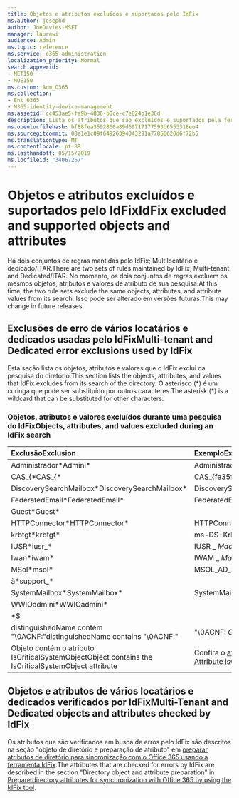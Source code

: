 ```yaml
---
title: Objetos e atributos excluídos e suportados pelo IdFix
ms.author: josephd
author: JoeDavies-MSFT
manager: laurawi
audience: Admin
ms.topic: reference
ms.service: o365-administration
localization_priority: Normal
search.appverid:
- MET150
- MOE150
ms.custom: Adm_O365
ms.collection:
- Ent_O365
- M365-identity-device-management
ms.assetid: cc453ae5-fa9b-4836-b0ce-c7e824b1e36d
description: Lista os atributos que são excluídos e suportados pela ferramenta IdFix.
ms.openlocfilehash: bf88fea3592860a89d69717177593b6553318ee4
ms.sourcegitcommit: 08e1e1c09f64926394043291a77856620d6f72b5
ms.translationtype: MT
ms.contentlocale: pt-BR
ms.lasthandoff: 05/15/2019
ms.locfileid: "34067267"
---
```

# <a name="idfix-excluded-and-supported-objects-and-attributes"></a><span data-ttu-id="5275e-103">Objetos e atributos excluídos e suportados pelo IdFix</span><span class="sxs-lookup"><span data-stu-id="5275e-103">IdFix excluded and supported objects and attributes</span></span>
<span data-ttu-id="5275e-104">Há dois conjuntos de regras mantidas pelo IdFix; Multilocatário e dedicado/ITAR.</span><span class="sxs-lookup"><span data-stu-id="5275e-104">There are two sets of rules maintained by IdFix; Multi-tenant and Dedicated/ITAR.</span></span> <span data-ttu-id="5275e-105">No momento, os dois conjuntos de regras excluem os mesmos objetos, atributos e valores de atributo de sua pesquisa.</span><span class="sxs-lookup"><span data-stu-id="5275e-105">At this time, the two rule sets exclude the same objects, attributes, and attribute values from its search.</span></span> <span data-ttu-id="5275e-106">Isso pode ser alterado em versões futuras.</span><span class="sxs-lookup"><span data-stu-id="5275e-106">This may change in future releases.</span></span>
  
## <a name="multi-tenant-and-dedicated-error-exclusions-used-by-idfix"></a><span data-ttu-id="5275e-107">Exclusões de erro de vários locatários e dedicados usadas pelo IdFix</span><span class="sxs-lookup"><span data-stu-id="5275e-107">Multi-tenant and Dedicated error exclusions used by IdFix</span></span>
<span data-ttu-id="5275e-108">Esta seção lista os objetos, atributos e valores que o IdFix exclui da pesquisa do diretório.</span><span class="sxs-lookup"><span data-stu-id="5275e-108">This section lists the objects, attributes, and values that IdFix excludes from its search of the directory.</span></span> <span data-ttu-id="5275e-109">O asterisco (\*) é um curinga que pode ser substituído por outros caracteres.</span><span class="sxs-lookup"><span data-stu-id="5275e-109">The asterisk (\*) is a wildcard that can be substituted for other characters.</span></span>
  
### <a name="objects-attributes-and-values-excluded-during-an-idfix-search"></a><span data-ttu-id="5275e-110">Objetos, atributos e valores excluídos durante uma pesquisa do IdFix</span><span class="sxs-lookup"><span data-stu-id="5275e-110">Objects, attributes, and values excluded during an IdFix search</span></span>

|<span data-ttu-id="5275e-111">**Exclusão**</span><span class="sxs-lookup"><span data-stu-id="5275e-111">**Exclusion**</span></span>|<span data-ttu-id="5275e-112">**Exemplo**</span><span class="sxs-lookup"><span data-stu-id="5275e-112">**Example**</span></span>|
|:-----|:-----|
|<span data-ttu-id="5275e-113">Administrador\*</span><span class="sxs-lookup"><span data-stu-id="5275e-113">Admini\*</span></span> |<span data-ttu-id="5275e-114">Administrador</span><span class="sxs-lookup"><span data-stu-id="5275e-114">Administrator</span></span> |
|<span data-ttu-id="5275e-115">CAS_{\*</span><span class="sxs-lookup"><span data-stu-id="5275e-115">CAS_{\*</span></span>  |<span data-ttu-id="5275e-116">CAS_{fe35fc98e69e4d08}</span><span class="sxs-lookup"><span data-stu-id="5275e-116">CAS_{fe35fc98e69e4d08}</span></span> |
|<span data-ttu-id="5275e-117">DiscoverySearchMailbox\*</span><span class="sxs-lookup"><span data-stu-id="5275e-117">DiscoverySearchMailbox\*</span></span>  |<span data-ttu-id="5275e-118">DiscoverySearchMailbox</span><span class="sxs-lookup"><span data-stu-id="5275e-118">DiscoverySearchMailbox</span></span>  |
|<span data-ttu-id="5275e-119">FederatedEmail\*</span><span class="sxs-lookup"><span data-stu-id="5275e-119">FederatedEmail\*</span></span> |<span data-ttu-id="5275e-120">FederatedEmail.</span><span class="sxs-lookup"><span data-stu-id="5275e-120">FederatedEmail.</span></span> <span data-ttu-id="5275e-121">*GUID*</span><span class="sxs-lookup"><span data-stu-id="5275e-121">*GUID*</span></span> |
|<span data-ttu-id="5275e-122">Guest\*</span><span class="sxs-lookup"><span data-stu-id="5275e-122">Guest\*</span></span> ||
|<span data-ttu-id="5275e-123">HTTPConnector\*</span><span class="sxs-lookup"><span data-stu-id="5275e-123">HTTPConnector\*</span></span>  |<span data-ttu-id="5275e-124">HTTPConnector</span><span class="sxs-lookup"><span data-stu-id="5275e-124">HTTPConnector</span></span> |
|<span data-ttu-id="5275e-125">krbtgt\*</span><span class="sxs-lookup"><span data-stu-id="5275e-125">krbtgt\*</span></span> |<span data-ttu-id="5275e-126">ms-DS-KrbTgt-link</span><span class="sxs-lookup"><span data-stu-id="5275e-126">ms-DS-KrbTgt-Link</span></span> |
|<span data-ttu-id="5275e-127">IUSR\*</span><span class="sxs-lookup"><span data-stu-id="5275e-127">iusr_\*</span></span> |<span data-ttu-id="5275e-128">IUSR _ *MachineName*</span><span class="sxs-lookup"><span data-stu-id="5275e-128">iusr_ *machinename*</span></span> |
|<span data-ttu-id="5275e-129">Iwan\*</span><span class="sxs-lookup"><span data-stu-id="5275e-129">iwam\*</span></span>  |<span data-ttu-id="5275e-130">IWAM _ *MachineName*</span><span class="sxs-lookup"><span data-stu-id="5275e-130">IWAM_ *machinename*</span></span> |
|<span data-ttu-id="5275e-131">MSol\*</span><span class="sxs-lookup"><span data-stu-id="5275e-131">msol\*</span></span> |<span data-ttu-id="5275e-132">MSOL_AD_SYNC</span><span class="sxs-lookup"><span data-stu-id="5275e-132">MSOL_AD_SYNC</span></span> |
|<span data-ttu-id="5275e-133">à\*</span><span class="sxs-lookup"><span data-stu-id="5275e-133">support_\*</span></span> ||
|<span data-ttu-id="5275e-134">SystemMailbox\*</span><span class="sxs-lookup"><span data-stu-id="5275e-134">SystemMailbox\*</span></span> |<span data-ttu-id="5275e-135">SystemMailbox { *GUID* }</span><span class="sxs-lookup"><span data-stu-id="5275e-135">Systemmailbox{ *GUID*  }</span></span>|
|<span data-ttu-id="5275e-136">WWIOadmini\*</span><span class="sxs-lookup"><span data-stu-id="5275e-136">WWIOadmini\*</span></span>  ||
|\*$ ||
|<span data-ttu-id="5275e-137">distinguishedName contém "\0ACNF:"</span><span class="sxs-lookup"><span data-stu-id="5275e-137">distinguishedName contains "\0ACNF:"</span></span>|<span data-ttu-id="5275e-138">"\0ACNF: *GUID* "</span><span class="sxs-lookup"><span data-stu-id="5275e-138">"\0ACNF: *GUID*  "</span></span> |
|<span data-ttu-id="5275e-139">Objeto contém o atributo IsCriticalSystemObject</span><span class="sxs-lookup"><span data-stu-id="5275e-139">Object contains the IsCriticalSystemObject attribute</span></span> |<span data-ttu-id="5275e-140">Confira o [atributo isCriticalSystemObject](https://go.microsoft.com/fwlink/p/?LinkId=401169).</span><span class="sxs-lookup"><span data-stu-id="5275e-140">See [Attribute isCriticalSystemObject](https://go.microsoft.com/fwlink/p/?LinkId=401169).</span></span> |
   
## <a name="multi-tenant-and-dedicated-objects-and-attributes-checked-by-idfix"></a><span data-ttu-id="5275e-141">Objetos e atributos de vários locatários e dedicados verificados por IdFix</span><span class="sxs-lookup"><span data-stu-id="5275e-141">Multi-Tenant and Dedicated objects and attributes checked by IdFix</span></span>
<span data-ttu-id="5275e-142">Os atributos que são verificados em busca de erros pelo IdFix são descritos na seção "objeto de diretório e preparação de atributo" em [preparar atributos de diretório para sincronização com o Office 365 usando a ferramenta IdFix](prepare-directory-attributes-for-synch-with-idfix.md).</span><span class="sxs-lookup"><span data-stu-id="5275e-142">The attributes that are checked for errors by IdFix are described in the section "Directory object and attribute preparation" in [Prepare directory attributes for synchronization with Office 365 by using the IdFix tool](prepare-directory-attributes-for-synch-with-idfix.md).</span></span>
  

